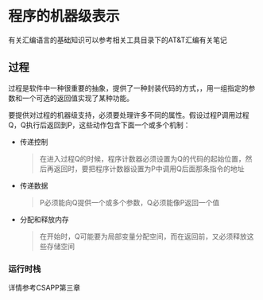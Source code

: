# 程序的机器级表示

有关汇编语言的基础知识可以参考相关工具目录下的AT&T汇编有关笔记

## 过程

过程是软件中一种很重要的抽象，提供了一种封装代码的方式，，用一组指定的参数和一个可选的返回值实现了某种功能。

要提供对过程的机器级支持，必须要处理许多不同的属性。假设过程P调用过程Q，Q执行后返回到P，这些动作包含下面一个或多个机制：

+ 传递控制 

  > 在进入过程Q的时候，程序计数器必须设置为Q的代码的起始位置，然后再返回时，要把程序计数器设置为P中调用Q后面那条指令的地址

+ 传递数据

  > P必须能向Q提供一个或多个参数，Q必须能像P返回一个值

+ 分配和释放内存

  > 在开始时，Q可能要为局部变量分配空间，而在返回前，又必须释放这些存储空间

### 运行时栈

详情参考CSAPP第三章